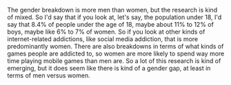  The gender breakdown is more men than women, but the research is kind of mixed. So I'd say that if you look at, let's say, the population under 18, I'd say that 8.4% of people under the age of 18, maybe about 11% to 12% of boys, maybe like 6% to 7% of women. So if you look at other kinds of internet-related addictions, like social media addiction, that is more predominantly women. There are also breakdowns in terms of what kinds of games people are addicted to, so women are more likely to spend way more time playing mobile games than men are. So a lot of this research is kind of emerging, but it does seem like there is kind of a gender gap, at least in terms of men versus women.